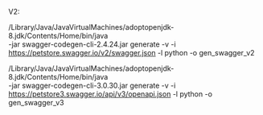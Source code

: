 

V2:

/Library/Java/JavaVirtualMachines/adoptopenjdk-8.jdk/Contents/Home/bin/java \
 -jar swagger-codegen-cli-2.4.24.jar generate -v -i https://petstore.swagger.io/v2/swagger.json -l python -o gen_swagger_v2


/Library/Java/JavaVirtualMachines/adoptopenjdk-8.jdk/Contents/Home/bin/java \
  -jar swagger-codegen-cli-3.0.30.jar generate -v -i https://petstore3.swagger.io/api/v3/openapi.json -l python -o gen_swagger_v3

